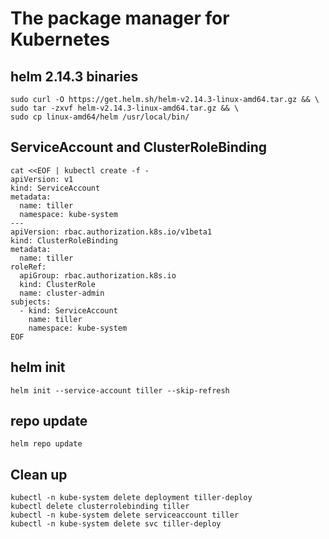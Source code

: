 # The package manager for Kubernetes

## helm 2.14.3 binaries
```
sudo curl -O https://get.helm.sh/helm-v2.14.3-linux-amd64.tar.gz && \
sudo tar -zxvf helm-v2.14.3-linux-amd64.tar.gz && \
sudo cp linux-amd64/helm /usr/local/bin/
```
## ServiceAccount and ClusterRoleBinding
```
cat <<EOF | kubectl create -f -
apiVersion: v1
kind: ServiceAccount
metadata:
  name: tiller
  namespace: kube-system
---
apiVersion: rbac.authorization.k8s.io/v1beta1
kind: ClusterRoleBinding
metadata:
  name: tiller
roleRef:
  apiGroup: rbac.authorization.k8s.io
  kind: ClusterRole
  name: cluster-admin
subjects:
  - kind: ServiceAccount
    name: tiller
    namespace: kube-system
EOF
```
## helm init
```helm init --service-account tiller --skip-refresh```

## repo update
```helm repo update```

## Clean up
```
kubectl -n kube-system delete deployment tiller-deploy
kubectl delete clusterrolebinding tiller
kubectl -n kube-system delete serviceaccount tiller
kubectl -n kube-system delete svc tiller-deploy
```
